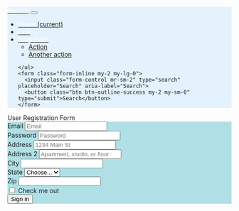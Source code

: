 
<nav class="navbar navbar-expand-lg navbar-light bg-dark"  style="background-color: #e3f2fd;">
  <a class="navbar-brand ml-4" href="#"><span style="color:white;">Navbar</span></a>
  <button class="navbar-toggler" type="button" data-toggle="collapse" data-target="#navbarSupportedContent" aria-controls="navbarSupportedContent" aria-expanded="false" aria-label="Toggle navigation">
    <span class="navbar-toggler-icon"></span>
  </button>

  <div class="collapse navbar-collapse" id="navbarSupportedContent">
    <ul class="navbar-nav mr-auto">
      <li class="nav-item active ml-4">
        <a class="nav-link" href="#"><span style="color:white;">Home</span> <span class="sr-only">(current)</span></a>
      </li>
      <li class="nav-item">
        <a class="nav-link" href="#"><span style="color:white">Link</span></a>
      </li>
      	<li class="nav-item dropdown" dropdown>
					<a class="nav-link dropdown-toggle" href (click)="false" id="navbarDropdown" role="button" aria-controls="navbarDropdown" dropdownToggle>
					<span style="color:white;">	Dropdown</span> <span class="caret"></span>
					</a>
					<ul class="dropdown-menu" aria-labelledby="navbarDropdown" *dropdownMenu role="menu" aria-labelledby="navbarDropdown">
						<li>
							<a class="dropdown-item" href="#">Action</a>
						</li>
						<li>
							<a class="dropdown-item" href="#">Another action</a>
						</li>
					</ul>
				</li>
      
    </ul>
    <form class="form-inline my-2 my-lg-0">
      <input class="form-control mr-sm-2" type="search" placeholder="Search" aria-label="Search">
      <button class="btn btn-outline-success my-2 my-sm-0" type="submit">Search</button>
    </form>
  </div>
</nav>
<div class="card-body">
        <div class="col-md-12">
            <div class="row justify-content-center">
                <div class="col-8">
<a class="row justify-content-center">User Registration Form</a>
<form style="background-color:powderblue;">
  
  <div class="form-row">
    <div class="form-group col-md-6">
      <label for="inputEmail4">Email</label>
      <input type="email" class="form-control" id="inputEmail4" placeholder="Email">
    </div>
    <div class="form-group col-md-6">
      <label for="inputPassword4">Password</label>
      <input type="password" class="form-control" id="inputPassword4" placeholder="Password">
    </div>
  </div>
  <div class="form-group">
    <label for="inputAddress">Address</label>
    <input type="text" class="form-control" id="inputAddress" placeholder="1234 Main St">
  </div>
  <div class="form-group">
    <label for="inputAddress2">Address 2</label>
    <input type="text" class="form-control" id="inputAddress2" placeholder="Apartment, studio, or floor">
  </div>
  <div class="form-row">
    <div class="form-group col-md-6">
      <label for="inputCity">City</label>
      <input type="text" class="form-control" id="inputCity">
    </div>
    <div class="form-group col-md-4">
      <label for="inputState">State</label>
      <select id="inputState" class="form-control">
        <option selected>Choose...</option>
        <option>...</option>
      </select>
    </div>
    <div class="form-group col-md-2">
      <label for="inputZip">Zip</label>
      <input type="text" class="form-control" id="inputZip">
    </div>
  </div>
  <div class="form-group">
    <div class="form-check">
      <input class="form-check-input" type="checkbox" id="gridCheck">
      <label class="form-check-label" for="gridCheck">
        Check me out
      </label>
    </div>
  </div>
  <div class="row justify-content-center" >
  <button  type="submit" class="btn btn-primary">Sign in</button>
  </div>
</form>
                </div>
            </div>
        </div>
